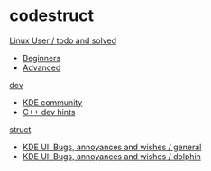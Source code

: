 # codestruct

[Linux User / todo and solved]()

  * [Beginners](linux-user/linux-beginners-notes.md)
  * [Advanced](linux-user/linux-advanced-notes.md)

[dev]()

  * [KDE community](dev/kde-community.md)
  * [C++ dev hints](dev/dev-hints.md)

[struct]()

  * [KDE UI: Bugs, annoyances and wishes / general](struct/struct-main.md)
  * [KDE UI: Bugs, annoyances and wishes / dolphin](struct/struct-dolphin.md)
